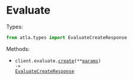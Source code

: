 # Evaluate

Types:

```python
from atla.types import EvaluateCreateResponse
```

Methods:

- <code title="post /v1/evaluate">client.evaluate.<a href="./src/atla/resources/evaluate.py">create</a>(\*\*<a href="src/atla/types/evaluate_create_params.py">params</a>) -> <a href="./src/atla/types/evaluate_create_response.py">EvaluateCreateResponse</a></code>
